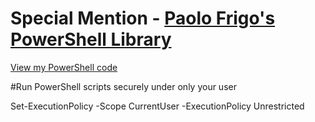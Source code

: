 
# Special Mention - [Paolo Frigo's PowerShell Library](https://github.com/PaoloFrigo/scriptinglibrary/tree/master/Blog/PowerShell)
[View my PowerShell code](https://github.com/users/simpletechgithub/projects/13)

#Run PowerShell scripts securely under only your user

Set-ExecutionPolicy -Scope CurrentUser -ExecutionPolicy Unrestricted
